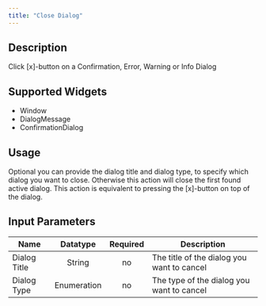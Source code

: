 ```yaml
---
title: "Close Dialog"
---
```

## Description
Click [x]-button on a Confirmation, Error, Warning or Info Dialog

## Supported Widgets
 + Window
 + DialogMessage
 + ConfirmationDialog

## Usage
Optional you can provide the dialog title and dialog type, to specify which dialog you want to close. Otherwise this action will close the first found active dialog.
This action is equivalent to pressing the [x]-button on top of the dialog.       

## Input Parameters
Name | Datatype | Required | Description
---- | :--------: | :--------: | ---------------
Dialog Title | String | no | The title of the dialog you want to cancel
Dialog Type | Enumeration | no | The type of the dialog you want to cancel
